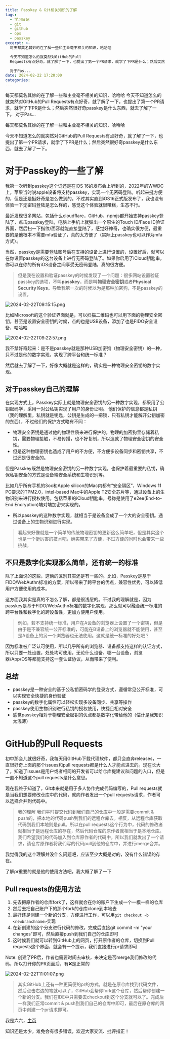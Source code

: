 ```yaml
---
title: Passkey & Git相关知识的了解
tags:
  - 学习日记
  - git
  - github
  - ops
  - passkey
excerpt: >-
  每天都莫名其妙的在了解一些和主业毫不相关的知识，哈哈哈

  今天不知道怎么的就突然对GitHub的Pull
  Requests有点好奇，就了解了一下，也提出了第一个PR请求，就学了下PR是什么；然后突然很好奇passkey是什么东西，就去了解了一下。

  对于Pas...
date: 2024-02-22 17:20:00
categories:
---
```


每天都莫名其妙的在了解一些和主业毫不相关的知识，哈哈哈 今天不知道怎么的就突然对GitHub的Pull Requests有点好奇，就了解了一下，也提出了第一个PR请求，就学了下PR是什么；然后突然很好奇passkey是什么东西，就去了解了一下。 对于Pas...
<!-- more -->
每天都莫名其妙的在了解一些和主业毫不相关的知识，哈哈哈

今天不知道怎么的就突然对GitHub的Pull Requests有点好奇，就了解了一下，也提出了第一个PR请求，就学了下PR是什么；然后突然很好奇passkey是什么东西，就去了解了一下。

# 对于Passkey的一些了解

我第一次听到passkey这个词还是在iOS 16的发布会上听到的，2022年的WWDC上，苹果当时说apple设备将支持passkey，实现一个无密码登陆。听起来挺方便的，但是还是挺好奇是怎么做到的。不过其实直到iOS16正式版发布了，我也没有体验一下无密码登陆是怎么样的，感觉这个体验就很糟糕，生态不行。

最近发现很多网站，包括什么cloudflare，GitHub，npmjs都开始支持passkey登陆了，点击passkey登陆，电脑上手机上就弹出一个原生的Touch ID/Face ID验证界面，然后扫一下指纹/面容就能直接登陆了，感觉好神奇，也确实很方便，最重要的是他根本不需要mfa验证了，真的太方便了（实际上passkey也可以作为mfa方式）。

当然，passkey是需要登陆账号后在支持的设备上进行设置的，设置好后，就可以在你设置passkey的这台设备上进行无密码登陆了。如果你启用了iCloud钥匙串，你可以在你的所有iOS设备之间享受无密码登陆，真的很方便。

> 但是我在设置和验证passkey的时候发现了一个问题：很多网站设置验证passkey的选项，不叫**passkey**，而是叫**物理安全密钥**或者**Physical Security Keys**。导致我第一次的时候以为是那种加密狗，不是passkey的设置。

![2024-02-22T09:15:15.png](https://zhoushicheng.cn/legacy_imgs/2154027490.png)

比如Microsoft的这个验证界面就是，可以扫描二维码也可以用下面的物理安全密钥，甚至是设置安全密钥的时候，点的也是USB设备，添加了也是FIDO安全设备，哈哈哈

![2024-02-22T09:22:57.png](https://zhoushicheng.cn/legacy_imgs/2007187748.png)

我不禁好奇起来：是不是passkey就是那种USB加密狗（物理安全密钥）的一种，只不过是他的数字实现，实现了跨平台和统一标准？

然后就去了解了一下，好像大概就是这样的，确实是一种物理安全密钥的数字实现。

## 对于passkey自己的理解

在实现方式上，Passkey实际上就是物理安全密钥的另一种数字实现，都采用了公钥密码学，采用一对公私钥实现了用户的身份证明。 他们保护的信息都是私钥（我的理解里，私钥就是钥匙，公钥是生成的一把锁，只有私钥才能解开公钥加密的东西），不过他们的保护方式略有不同：

*   物理安全密钥是通过他的物理性质来进行保护的，物理的加密狗里存储着私钥，需要物理接触，不易传播，也不好复制，所以造就了物理安全密钥的安全性。
*   但是这种物理密钥也造成了用户的不方便，不方便多设备同步和密钥共享，不过还是很安全的。

但是Passkey既然是物理安全密钥的另一种数字实现，也保护着最重要的私钥，确保私钥安全的方式是设备端安全系统和生物识别等。

比如几乎所有手机的Soc和Apple silicon的Mac内都有“安全隔区”，Windows 11 PC要求的TPM2.0，intel-based Mac中的Apple T2安全芯片等，通过设备上的生物识别来进行授权使用。包括苹果的iCloud钥匙串，号称是使用了e2ee(End-to-End Encryption)端对端加密来实现的。

*   所以passkey的这种数字实现，就相当于是设备变成了一个大的安全密钥。通过设备上的生物识别进行实现。

> 看起来好像就是一个简单的传统物理密钥的更新这么简单吧，但是其实这个也是一个挺厉害的技术吧，确实带来了方便，不过方便的同时也会带来一些挑战。

## 不只是数字化实现那么简单，还有统一的标准

除了上面说的这些，这俩的区别其实还是有一些的。比如，Passkey是基于FIDO/WebAuthn标准的方案，所以带来了跨平台的优点，兼容性优秀，可以降低用户方便使用的成本。

这方面我其实是真的不怎么了解，都是很浅层的。不过我的理解就是，因为passkey是基于FIDO/WebAuthn标准的数字化实现，那么就可以融合统一标准的跨平台性和数字化的跨设备性，更加方便用户使用。

> 例如，若不支持统一标准，用户在A设备的浏览器上设置了一个密钥，但是由于是不兼容统一公开标准的，可能在B设备上的浏览器就不能使用，甚至是A设备上的另一个浏览器也无法使用。这就是统一标准的好处吧？

因为标准被广泛认可使用，所以几乎所有的浏览器、设备都支持这样的认证方式，所以只要一处设置，处处均可使用，无论什么设备、哪一台设备，浏览器/App/OS等都能支持这一套认证协议，从而带来了便利。

## 总结

*   passkey是一种安全的基于公私钥密码学的登录方式，遵循常见公开标准，可以实现安全快捷的身份验证
*   passkey的数字化属性可以轻松实现多设备同步、共享等操作
*   passkey使用生物识别进行私钥的授权使用，快捷且相对安全
*   感觉passkey相对于物理安全密钥的优点都是数字化带给他的（估计是我知识太浅薄）

# GitHub的Pull Requests

初中那会儿就很好奇，我每天用GitHub下载代理软件，都只会直奔releases，一直很好奇上面的那个issues和pull requests都是什么人才能点进去的。现在长大了，知道了issues是用户或者相同的开发者可以给仓库提建议和问题的入口，但是一直不知道这个pull requests是什么意思。

现在我终于知道了，Git本来就是用于多人协作完成代码编写的，Pull requests就是当我们想要修改仓库中的代码，就向作者发出一个pull requests请求，作者可以选择合并到代码中。

> 我的理解 我们平时提交代码到我们自己的仓库中一般是需要commit & push的，把本地的代码push到我们的远程仓库去。相反，从远程仓库获取代码到我们本地则是pull。所以在pull requests这个行为中，代码的修改者就相当于是远程仓库的存在，然后代码仓库的原作者就相当于是本地仓库。我们希望我们的代码加入到仓库原作者的代码中，所以我们就发出了一个请求，请仓库原作者将我们写的代码pull到他的仓库中，并进行merge合并。

我觉得我的这个理解并没什么问题吧，应该至少大概是对的，没有什么错误的存在。

了解pr重要的就是他的使用方法吧，我大概了解了一下

## Pull requests的使用方法

1.  先去把原作者的仓库fork了，这样就会在你的账户下生成一个一模一样的仓库
2.  然后去把自己账户下的那个fork的仓库clone到本地去
3.  最好还是创建一个新的分支，方便进行工作，可以用`git checkout -b <newbranchname>`实现
4.  在新创建的这个分支进行代码的修改，完成后直接git commit -m "your changes"即可，然后直接push到我们自己的仓库即可
5.  这时候我们就可以转到GitHub上的网页，打开原作者的仓库，切换到Pull requests这个界面，就会有一个提示，我们直接进行pr请求即可

Note: 创建了PR后，作者也需要时间去审核，来决定是否merge我们修改的代码，所以打开你的PR页面后，有❌是正常的

![2024-02-22T11:01:07.png](https://zhoushicheng.cn/legacy_imgs/1357878903.png)

> 其实GitHub上还有一种更简便的pr的方式，就是在原仓库找到代码文件，然后点击右边的笔就可以了，GitHub会帮你fork这个仓库，然后帮你创建一个新的分支。我们在IDE中只需要去checkout到这个分支就可以了。完成后一样我们正常commit & push到我们自己的仓库中即可，最后在原仓库的网页中创建一个pr请求即可。

我是六六，[主页](https://zhoushicheng.cn)

知识还是太少，难免会有很多错误，欢迎大家交流、批评指正！